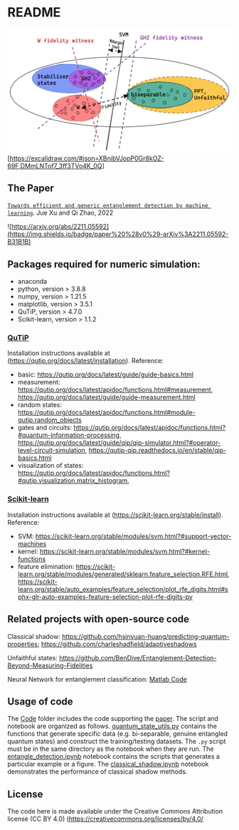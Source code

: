 # README
![Figure](schematic.png)
[https://excalidraw.com/#json=XBnibVJopP0Gr8kOZ-69F,DMmLNTof7_3ff3TVo4K_0Q]
<!-- [Figure](https://excalidraw.com/#json=XBnibVJopP0Gr8kOZ-69F,DMmLNTof7_3ff3TVo4K_0Q) -->

## The Paper
<!-- Entanglement-Witness-by-Quantum -->

[`Towards efficient and generic entanglement detection by machine learning`](http://arxiv.org/abs/2211.05592).
Jue Xu and Qi Zhao, 2022

![https://arxiv.org/abs/2211.05592](https://img.shields.io/badge/paper%20%28v0%29-arXiv%3A2211.05592-B31B1B)
<!-- Copyright by Jue Xu (juexu@cs.umd.edu) -->
<!-- [arXiv: 2211.05592](http://arxiv.org/abs/2211.05592). -->
<!-- Entanglement Detection Beyond Measuring Fidelities
M. Weilenmann, B. Dive, D. Trillo, E. A. Aguilar and M. Navascués 
20th December 2019Entanglement Detection Beyond Measuring Fidelities -->


<!-- ####################### INSTALLATION ########################## -->
<!-- ## Installation

The contents of the package do not need any installation beyond the packages required below. -->
<!-- The package can simply be downloaded and run directly.  -->
<!-- Note that the `quantum_state_utils.py` module must be in the same directory as the notebook `Entangle.ipynb` when they are run. -->

## Packages required for numeric simulation: 
- anaconda
- python, version > 3.8.8
- numpy, version > 1.21.5
- matplotlib, version > 3.5.1 
- QuTiP, version > 4.7.0
- Scikit-learn, version > 1.1.2

### [QuTiP](https://qutip.org/)
Installation instructions available at (https://qutip.org/docs/latest/installation).
Reference:
- basic: https://qutip.org/docs/latest/guide/guide-basics.html
- measurement: https://qutip.org/docs/latest/apidoc/functions.html#measurement, https://qutip.org/docs/latest/guide/guide-measurement.html
- random states: https://qutip.org/docs/latest/apidoc/functions.html#module-qutip.random_objects
- gates and circuits: https://qutip.org/docs/latest/apidoc/functions.html?#quantum-information-processing, https://qutip.org/docs/latest/guide/qip/qip-simulator.html?#operator-level-circuit-simulation, https://qutip-qip.readthedocs.io/en/stable/qip-basics.html
- visualization of states: https://qutip.org/docs/latest/apidoc/functions.html?#qutip.visualization.matrix_histogram, 

### [Scikit-learn](https://scikit-learn.org/stable/)
Installation instructions available at (https://scikit-learn.org/stable/install).
Reference:

- SVM: https://scikit-learn.org/stable/modules/svm.html?#support-vector-machines
- kernel: https://scikit-learn.org/stable/modules/svm.html?#kernel-functions
- feature elimination: https://scikit-learn.org/stable/modules/generated/sklearn.feature_selection.RFE.html, https://scikit-learn.org/stable/auto_examples/feature_selection/plot_rfe_digits.html#sphx-glr-auto-examples-feature-selection-plot-rfe-digits-py

<!-- #### Recursive feature elimination 
https://stackoverflow.com/questions/71040368/feature-selection-not-working-in-svr-with-rbf-kernel-for-n-features-to-select
https://towardsdatascience.com/powerful-feature-selection-with-recursive-feature-elimination-rfe-of-sklearn-23efb2cdb54e
https://stackoverflow.com/questions/41592661/determining-the-most-contributing-features-for-svm-classifier-in-sklearn -->

## Related projects with open-source code
Classical shadow: https://github.com/hsinyuan-huang/predicting-quantum-properties; https://github.com/charleshadfield/adaptiveshadows

Unfaithful states: https://github.com/BenDive/Entanglement-Detection-Beyond-Measuring-Fidelities

Neural Network for entanglement classification: [Matlab Code](https://figshare.com/articles/dataset/Codes_and_data_set_of_Transforming_Bell_s_Inequalities_into_State_Classifiers_with_Machine_Learning_/6231662)

<!-- ######################### USAGE ############################# -->

## Usage of code

The [Code](https://github.com/Jue-Xu/Entanglement-Witness/tree/main/Code) folder includes the code supporting the [paper](https://github.com/Jue-Xu/Entanglement-Witness/blob/main/ew.pdf).
The script and notebook are organized as follows. 
[quantum_state_utils.py](https://github.com/Jue-Xu/Entanglement-Witness/blob/main/Code/quantum_state_utils.py) contains the functions that generate specific data (e.g. bi-separable, genuine entangled quantum states) and construct the training/testing datasets. 
The `.py` script must be in the same directory as the notebook when they are run.
The [entangle_detection.ipynb](https://github.com/Jue-Xu/Entanglement-Witness/blob/main/Code/entangle_detection.ipynb) notebook contains the scripts that generates a particular example or a figure.
The [classical_shadow.ipynb](https://github.com/Jue-Xu/Entanglement-Witness/blob/main/Code/classical_shadow.ipynb) notebook demonstrates the performance of classical shadow methods.
<!-- Each of the other files have the scripts that correspond to
a particular example, figure, or table in the manuscript, and can be run independently. -->


<!-- ########################## LICENSE ############################ -->
## License

The code here is made available under the Creative Commons Attribution license (CC BY 4.0)
(https://creativecommons.org/licenses/by/4.0/